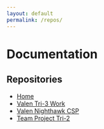 ```yaml
---
layout: default
permalink: /repos/
---
```


# Documentation

## Repositories
- [Home](../index)
- [Valen Tri-3 Work](https://github.com/ValenReynolds/Valen-Tri-3-Work/)
- [Valen Nighthawk CSP](https://github.com/ValenReynolds/nighthawk_csp)
- [Team Project Tri-2](https://github.com/YashShah138/Team-MicrosoftTechSupport) 
